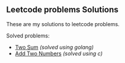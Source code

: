 ## Leetcode problems Solutions

These are my solutions to leetcode problems.

Solved problems:

- [Two Sum](/golang/two-sum/main.go) _(solved using golang)_
- [Add Two Numbers](/c/add-two-numbers/main.c) _(solved using c)_
